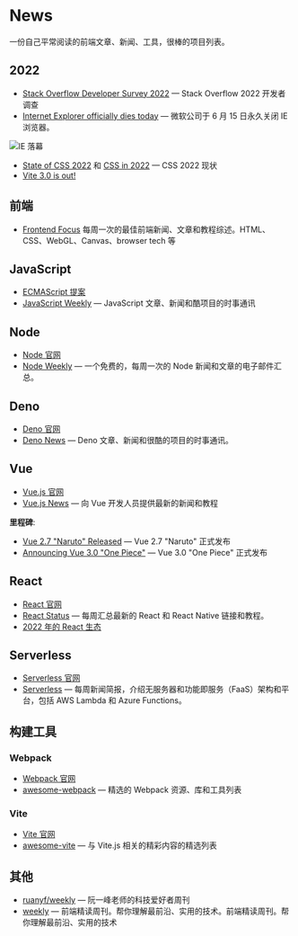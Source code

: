 # News

一份自己平常阅读的前端文章、新闻、工具，很棒的项目列表。

## 2022

- [Stack Overflow Developer Survey 2022](https://survey.stackoverflow.co/2022/) — Stack Overflow 2022 开发者调查
- [Internet Explorer officially dies today](https://www.trustedreviews.com/news/internet-explorer-officially-dies-today-4241472) — 微软公司于 6 月 15 日永久关闭 IE 浏览器。

![IE 落幕](https://upload-images.jianshu.io/upload_images/18281896-861e71f736cdc412.png?imageMogr2/auto-orient/strip%7CimageView2/2/w/1240)

- [State of CSS 2022](https://web.dev/state-of-css-2022/) 和 [CSS in 2022](https://www.bram.us/2021/12/27/css-in-2022/) — CSS 2022 现状
- [Vite 3.0 is out!](https://vitejs.dev/blog/announcing-vite3.html)

## 前端

- [Frontend Focus](https://frontendfoc.us/) 每周一次的最佳前端新闻、文章和教程综述。HTML、CSS、WebGL、Canvas、browser tech 等

## JavaScript

- [ECMAScript 提案](https://tc39.es)
- [JavaScript Weekly](https://javascriptweekly.com/) — JavaScript 文章、新闻和酷项目的时事通讯

## Node

- [Node 官网](https://nodejs.org/en/)
- [Node Weekly](https://nodeweekly.com/) — 一个免费的，每周一次的 Node 新闻和文章的电子邮件汇总。

## Deno

- [Deno 官网](https://deno.land/)
- [Deno News](https://deno.news/) — Deno 文章、新闻和很酷的项目的时事通讯。

## Vue

- [Vue.js 官网](https://vuejs.org/)
- [Vue.js News](https://news.vuejs.org/) — 向 Vue 开发人员提供最新的新闻和教程

**里程碑**:

- [Vue 2.7 "Naruto" Released](https://blog.vuejs.org/posts/vue-2-7-naruto.html) — Vue 2.7 "Naruto" 正式发布
- [Announcing Vue 3.0 "One Piece"](https://blog.vuejs.org/posts/vue-3-one-piece.html) — Vue 3.0 "One Piece" 正式发布

## React

- [React 官网](https://github.com/facebook/react)
- [React Status](https://react.statuscode.com/) — 每周汇总最新的 React 和 React Native 链接和教程。
- [2022 年的 React 生态](https://juejin.cn/post/7085542534943883301)

## Serverless

- [Serverless 官网](https://cn.serverless.com/)
- [Serverless](https://serverless.email/) — 每周新闻简报，介绍无服务器和功能即服务（FaaS）架构和平台，包括 AWS Lambda 和 Azure Functions。

## 构建工具

### Webpack

- [Webpack 官网](https://webpack.js.org/)
- [awesome-webpack](https://github.com/webpack-contrib/awesome-webpack) — 精选的 Webpack 资源、库和工具列表

### Vite

- [Vite 官网](https://vitejs.dev/)
- [awesome-vite](https://github.com/vitejs/awesome-vite) — 与 Vite.js 相关的精彩内容的精选列表

## 其他

- [ruanyf/weekly](https://github.com/ruanyf/weekly) — 阮一峰老师的科技爱好者周刊
- [weekly](https://github.com/ascoders/weekly) — 前端精读周刊。帮你理解最前沿、实用的技术。前端精读周刊。帮你理解最前沿、实用的技术
